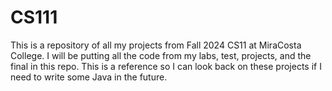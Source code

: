 # CS111
This is a repository of all my projects from Fall 2024 CS11 at MiraCosta College.
I will be putting all the code from my labs, test, projects, and the final in this repo.
This is a reference so I can look back on these projects if I need to write some Java in the future.
